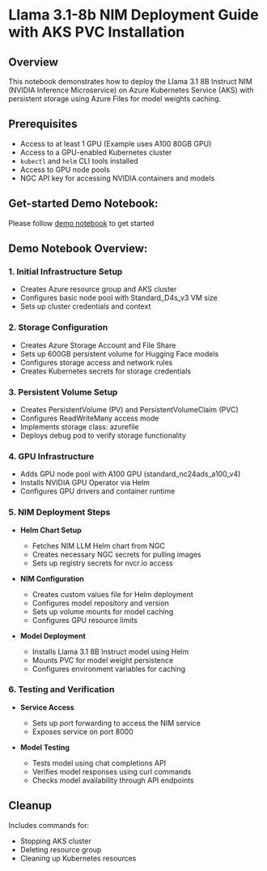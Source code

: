 # Llama 3.1-8b  NIM Deployment Guide with AKS PVC Installation 

## Overview
This notebook demonstrates how to deploy the Llama 3.1 8B Instruct NIM (NVIDIA Inference Microservice) on Azure Kubernetes Service (AKS) with persistent storage using Azure Files for model weights caching.

## Prerequisites
- Access to at least 1 GPU (Example uses A100 80GB GPU)
- Access to a GPU-enabled Kubernetes cluster
- `kubectl` and `helm` CLI tools installed
- Access to GPU node pools
- NGC API key for accessing NVIDIA containers and models


## Get-started Demo Notebook:
Please follow [demo notebook](aks-pvc-nim-deploy.ipynb) to get started 


## Demo Notebook Overview:

### 1. Initial Infrastructure Setup
- Creates Azure resource group and AKS cluster
- Configures basic node pool with Standard_D4s_v3 VM size
- Sets up cluster credentials and context

### 2. Storage Configuration
- Creates Azure Storage Account and File Share
- Sets up 600GB persistent volume for Hugging Face models
- Configures storage access and network rules
- Creates Kubernetes secrets for storage credentials

### 3. Persistent Volume Setup
- Creates PersistentVolume (PV) and PersistentVolumeClaim (PVC)
- Configures ReadWriteMany access mode
- Implements storage class: azurefile
- Deploys debug pod to verify storage functionality

### 4. GPU Infrastructure
- Adds GPU node pool with A100 GPU (standard_nc24ads_a100_v4)
- Installs NVIDIA GPU Operator via Helm
- Configures GPU drivers and container runtime

### 5. NIM Deployment Steps
- **Helm Chart Setup**
   - Fetches NIM LLM Helm chart from NGC
   - Creates necessary NGC secrets for pulling images
   - Sets up registry secrets for nvcr.io access

- **NIM Configuration**
   - Creates custom values file for Helm deployment
   - Configures model repository and version
   - Sets up volume mounts for model caching
   - Configures GPU resource limits

- **Model Deployment**
   - Installs Llama 3.1 8B Instruct model using Helm
   - Mounts PVC for model weight persistence
   - Configures environment variables for caching

### 6. Testing and Verification
- **Service Access**
   - Sets up port forwarding to access the NIM service
   - Exposes service on port 8000

- **Model Testing**
   - Tests model using chat completions API
   - Verifies model responses using curl commands
   - Checks model availability through API endpoints




## Cleanup
Includes commands for:
- Stopping AKS cluster
- Deleting resource group
- Cleaning up Kubernetes resources
